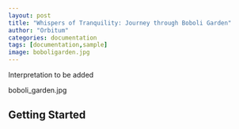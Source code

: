 ```yaml
---
layout: post
title: "Whispers of Tranquility: Journey through Boboli Garden"
author: "Orbitum"
categories: documentation
tags: [documentation,sample]
image: boboligarden.jpg
---
```


Interpretation to be added

boboli_garden.jpg

## Getting Started
